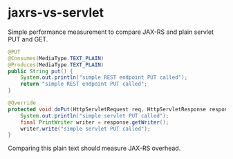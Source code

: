 # jaxrs-vs-servlet

Simple performance measurement to compare JAX-RS and plain servlet PUT and GET. 

```java
@PUT
@Consumes(MediaType.TEXT_PLAIN)
@Produces(MediaType.TEXT_PLAIN)
public String put() {
    System.out.println("simple REST endpoint PUT called");
    return "simple REST endpoint PUT called";
}
```

```java
@Override
protected void doPut(HttpServletRequest req, HttpServletResponse response) throws ServletException, IOException {
    System.out.println("simple servlet PUT called");
    final PrintWriter writer = response.getWriter();
    writer.write("simple servlet PUT called");
}
```

Comparing this plain text should measure JAX-RS overhead.
